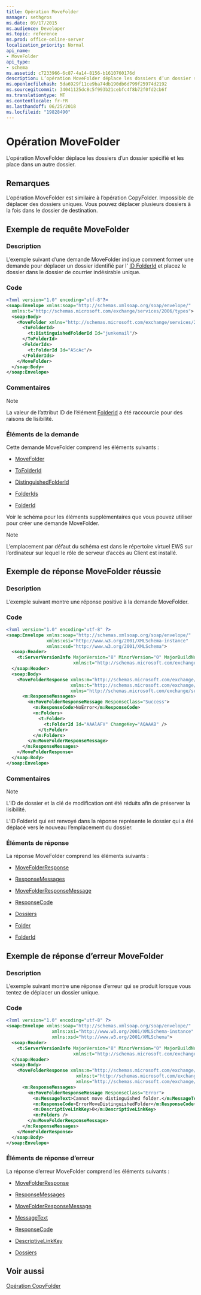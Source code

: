 ```yaml
---
title: Opération MoveFolder
manager: sethgros
ms.date: 09/17/2015
ms.audience: Developer
ms.topic: reference
ms.prod: office-online-server
localization_priority: Normal
api_name:
- MoveFolder
api_type:
- schema
ms.assetid: c7233966-6c87-4a14-8156-b1610760176d
description: L’opération MoveFolder déplace les dossiers d’un dossier spécifié et les place dans un autre dossier.
ms.openlocfilehash: 5da6929f11ce9ba74db190db6d799f25974d2192
ms.sourcegitcommit: 34041125dc8c5f993b21cebfc4f8b72f0fd2cb6f
ms.translationtype: MT
ms.contentlocale: fr-FR
ms.lasthandoff: 06/25/2018
ms.locfileid: "19828490"
---
```

# <a name="movefolder-operation"></a>Opération MoveFolder

L’opération MoveFolder déplace les dossiers d’un dossier spécifié et les place dans un autre dossier.
  
## <a name="remarks"></a>Remarques

L’opération MoveFolder est similaire à l’opération CopyFolder. Impossible de déplacer des dossiers uniques. Vous pouvez déplacer plusieurs dossiers à la fois dans le dossier de destination.
  
## <a name="movefolder-request-example"></a>Exemple de requête MoveFolder

### <a name="description"></a>Description

L’exemple suivant d’une demande MoveFolder indique comment former une demande pour déplacer un dossier identifié par l' [ID FolderId](folderid.md) et placez le dossier dans le dossier de courrier indésirable unique. 
  
### <a name="code"></a>Code

```XML
<?xml version="1.0" encoding="utf-8"?>
<soap:Envelope xmlns:soap="http://schemas.xmlsoap.org/soap/envelope/"
  xmlns:t="http://schemas.microsoft.com/exchange/services/2006/types">
  <soap:Body>
    <MoveFolder xmlns="http://schemas.microsoft.com/exchange/services/2006/messages">
      <ToFolderId>
        <t:DistinguishedFolderId Id="junkemail"/>
      </ToFolderId>
      <FolderIds>
        <t:FolderId Id="AScAc"/>
      </FolderIds>
    </MoveFolder>
  </soap:Body>
</soap:Envelope>
```

### <a name="comments"></a>Commentaires

> [!NOTE]
> La valeur de l’attribut ID de l’élément [FolderId](folderid.md) a été raccourcie pour des raisons de lisibilité. 
  
### <a name="request-elements"></a>Éléments de la demande

Cette demande MoveFolder comprend les éléments suivants :
  
- [MoveFolder](movefolder.md)
    
- [ToFolderId](tofolderid.md)
    
- [DistinguishedFolderId](distinguishedfolderid.md)
    
- [FolderIds](folderids.md)
    
- [FolderId](folderid.md)
    
Voir le schéma pour les éléments supplémentaires que vous pouvez utiliser pour créer une demande MoveFolder.
  
> [!NOTE]
> L’emplacement par défaut du schéma est dans le répertoire virtuel EWS sur l’ordinateur sur lequel le rôle de serveur d’accès au Client est installé. 
  
## <a name="successful-movefolder-response-example"></a>Exemple de réponse MoveFolder réussie

### <a name="description"></a>Description

L’exemple suivant montre une réponse positive à la demande MoveFolder. 
  
### <a name="code"></a>Code

```XML
<?xml version="1.0" encoding="utf-8" ?>
<soap:Envelope xmlns:soap="http://schemas.xmlsoap.org/soap/envelope/" 
               xmlns:xsi="http://www.w3.org/2001/XMLSchema-instance" 
               xmlns:xsd="http://www.w3.org/2001/XMLSchema">
  <soap:Header>
    <t:ServerVersionInfo MajorVersion="8" MinorVersion="0" MajorBuildNumber="685" MinorBuildNumber="8" 
                         xmlns:t="http://schemas.microsoft.com/exchange/services/2006/types" />
  </soap:Header>
  <soap:Body>
    <MoveFolderResponse xmlns:m="http://schemas.microsoft.com/exchange/services/2006/messages" 
                        xmlns:t="http://schemas.microsoft.com/exchange/services/2006/types" 
                        xmlns="http://schemas.microsoft.com/exchange/services/2006/messages">
      <m:ResponseMessages>
        <m:MoveFolderResponseMessage ResponseClass="Success">
          <m:ResponseCode>NoError</m:ResponseCode>
          <m:Folders>
            <t:Folder>
              <t:FolderId Id="AAAlAFV" ChangeKey="AQAAAB" />
            </t:Folder>
          </m:Folders>
        </m:MoveFolderResponseMessage>
      </m:ResponseMessages>
    </MoveFolderResponse>
  </soap:Body>
</soap:Envelope>
```

### <a name="comments"></a>Commentaires

> [!NOTE]
> L’ID de dossier et la clé de modification ont été réduits afin de préserver la lisibilité. 
  
L’ID FolderId qui est renvoyé dans la réponse représente le dossier qui a été déplacé vers le nouveau l’emplacement du dossier.
  
### <a name="response-elements"></a>Éléments de réponse

La réponse MoveFolder comprend les éléments suivants :
  
- [MoveFolderResponse](movefolderresponse.md)
    
- [ResponseMessages](responsemessages.md)
    
- [MoveFolderResponseMessage](movefolderresponsemessage.md)
    
- [ResponseCode](responsecode.md)
    
- [Dossiers](folders-ex15websvcsotherref.md)
    
- [Folder](folder.md)
    
- [FolderId](folderid.md)
    
## <a name="movefolder-error-response-example"></a>Exemple de réponse d’erreur MoveFolder

### <a name="description"></a>Description

L’exemple suivant montre une réponse d’erreur qui se produit lorsque vous tentez de déplacer un dossier unique.
  
### <a name="code"></a>Code

```XML
<?xml version="1.0" encoding="utf-8" ?>
<soap:Envelope xmlns:soap="http://schemas.xmlsoap.org/soap/envelope/" 
                 xmlns:xsi="http://www.w3.org/2001/XMLSchema-instance" 
                 xmlns:xsd="http://www.w3.org/2001/XMLSchema">
  <soap:Header>
    <t:ServerVersionInfo MajorVersion="8" MinorVersion="0" MajorBuildNumber="685" MinorBuildNumber="8" 
                         xmlns:t="http://schemas.microsoft.com/exchange/services/2006/types" />
  </soap:Header>
  <soap:Body>
    <MoveFolderResponse xmlns:m="http://schemas.microsoft.com/exchange/services/2006/messages" 
                          xmlns:t="http://schemas.microsoft.com/exchange/services/2006/types" 
                          xmlns="http://schemas.microsoft.com/exchange/services/2006/messages">
      <m:ResponseMessages>
        <m:MoveFolderResponseMessage ResponseClass="Error">
          <m:MessageText>Cannot move distinguished folder.</m:MessageText>
          <m:ResponseCode>ErrorMoveDistinguishedFolder</m:ResponseCode>
          <m:DescriptiveLinkKey>0</m:DescriptiveLinkKey>
          <m:Folders />
        </m:MoveFolderResponseMessage>
      </m:ResponseMessages>
    </MoveFolderResponse>
  </soap:Body>
</soap:Envelope>
```

### <a name="error-response-elements"></a>Éléments de réponse d’erreur

La réponse d’erreur MoveFolder comprend les éléments suivants :
  
- [MoveFolderResponse](movefolderresponse.md)
    
- [ResponseMessages](responsemessages.md)
    
- [MoveFolderResponseMessage](movefolderresponsemessage.md)
    
- [MessageText](messagetext.md)
    
- [ResponseCode](responsecode.md)
    
- [DescriptiveLinkKey](descriptivelinkkey.md)
    
- [Dossiers](folders-ex15websvcsotherref.md)
    
## <a name="see-also"></a>Voir aussi



[Opération CopyFolder](copyfolder-operation.md)

